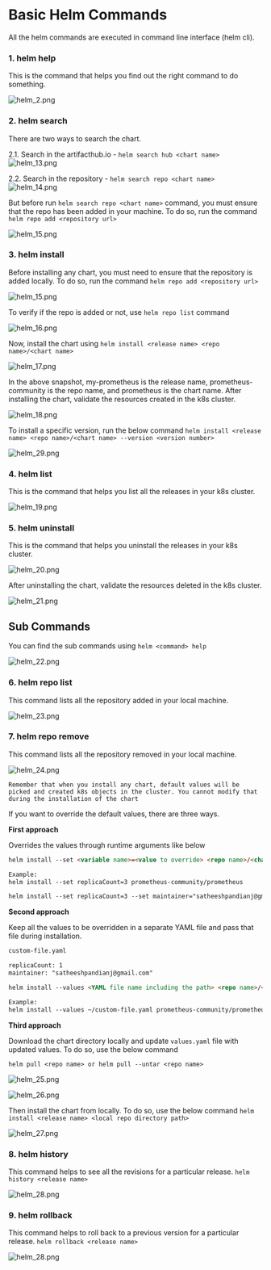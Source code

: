 # Basic Helm Commands

All the helm commands are executed in command line interface (helm cli).

### 1. helm help
This is the command that helps you find out the right command to do something.

![helm_2.png](../assets/helm_2.png)


### 2. helm search

There are two ways to search the chart.

2.1. Search in the artifacthub.io - ```helm search hub <chart name>```
![helm_13.png](../assets/helm_13.png)


2.2. Search in the repository - ```helm search repo <chart name>```
![helm_14.png](../assets/helm_14.png)


But before run `helm search repo <chart name>` command, you must ensure that the repo has been added in your machine.
To do so, run the command `helm repo add <repository url>`

![helm_15.png](../assets/helm_15.png)


### 3. helm install

Before installing any chart, you must need to ensure that the repository is added locally. To do so, 
run the command `helm repo add <repository url>`

![helm_15.png](../assets/helm_15.png)

To verify if the repo is added or not, use `helm repo list` command

![helm_16.png](../assets/helm_16.png)

Now, install the chart using `helm install <release name> <repo name>/<chart name>`

![helm_17.png](../assets/helm_17.png)

In the above snapshot, my-prometheus is the release name, prometheus-community is the repo name, and prometheus is the 
chart name. After installing the chart, validate the resources created in the k8s cluster.

![helm_18.png](../assets/helm_18.png)

To install a specific version, run the below command
`helm install <release name> <repo name>/<chart name> --version <version number>`

![helm_29.png](../assets/helm_29.png)

### 4. helm list
This is the command that helps you list all the releases in your k8s cluster.

![helm_19.png](../assets/helm_19.png)


### 5. helm uninstall
This is the command that helps you uninstall the releases in your k8s cluster.

![helm_20.png](../assets/helm_20.png)

After uninstalling the chart, validate the resources deleted in the k8s cluster.

![helm_21.png](../assets/helm_21.png)

## Sub Commands

You can find the sub commands using `helm <command> help`

![helm_22.png](../assets/helm_22.png)

### 6. helm repo list
This command lists all the repository added in your local machine.

![helm_23.png](../assets/helm_23.png)

### 7. helm repo remove
This command lists all the repository removed in your local machine.

![helm_24.png](../assets/helm_24.png)

`Remember that when you install any chart, default values will be picked and created k8s objects in the cluster.
You cannot modify that during the installation of the chart`

If you want to override the default values, there are three ways.

**First approach**

Overrides the values through runtime arguments like below

```html
helm install --set <variable name>=<value to override> <repo name>/<chart name>

Example:
helm install --set replicaCount=3 prometheus-community/prometheus

helm install --set replicaCount=3 --set maintainer="satheeshpandianj@gmail.com" prometheus-community/prometheus
```

**Second approach**

Keep all the values to be overridden in a separate YAML file and pass that file during installation.

```html
custom-file.yaml

replicaCount: 1
maintainer: "satheeshpandianj@gmail.com"
```

```html
helm install --values <YAML file name including the path> <repo name>/<chart name>

Example:
helm install --values ~/custom-file.yaml prometheus-community/prometheus

```
**Third approach**

Download the chart directory locally and update `values.yaml` file with updated values.
To do so, use the below command

`helm pull <repo name> or helm pull --untar <repo name>`

![helm_25.png](../assets/helm_25.png)

![helm_26.png](../assets/helm_26.png)

Then install the chart from locally. To do so, use the below command
`helm install <release name> <local repo directory path>`

![helm_27.png](../assets/helm_27.png)


### 8. helm history

This command helps to see all the revisions for a particular release.
`helm history <release name>`

![helm_28.png](../assets/helm_28.png)

### 9. helm rollback

This command helps to roll back to a previous version for a particular release.
`helm rollback <release name>`

![helm_28.png](../assets/helm_28.png)

